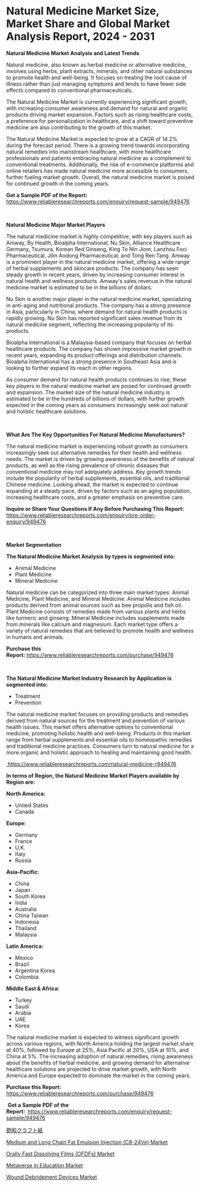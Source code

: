 <p><h1>Natural Medicine Market Size, Market Share and Global Market Analysis Report, 2024 - 2031</h1></p><p><strong>Natural Medicine Market Analysis and Latest Trends</strong></p>
<p><p>Natural medicine, also known as herbal medicine or alternative medicine, involves using herbs, plant extracts, minerals, and other natural substances to promote health and well-being. It focuses on treating the root cause of illness rather than just managing symptoms and tends to have fewer side effects compared to conventional pharmaceuticals.</p><p>The Natural Medicine Market is currently experiencing significant growth, with increasing consumer awareness and demand for natural and organic products driving market expansion. Factors such as rising healthcare costs, a preference for personalization in healthcare, and a shift toward preventive medicine are also contributing to the growth of this market.</p><p>The Natural Medicine Market is expected to grow at a CAGR of 14.2% during the forecast period. There is a growing trend towards incorporating natural remedies into mainstream healthcare, with more healthcare professionals and patients embracing natural medicine as a complement to conventional treatments. Additionally, the rise of e-commerce platforms and online retailers has made natural medicine more accessible to consumers, further fueling market growth. Overall, the natural medicine market is poised for continued growth in the coming years.</p></p>
<p><strong>Get a Sample PDF of the Report:&nbsp;</strong> <a href="https://www.reliableresearchreports.com/enquiry/request-sample/949476">https://www.reliableresearchreports.com/enquiry/request-sample/949476</a></p>
<p>&nbsp;</p>
<p><strong>Natural Medicine Major Market Players</strong></p>
<p><p>The natural medicine market is highly competitive, with key players such as Amway, By Health, Bioalpha International, Nu Skin, Alliance Healthcare Germany, Tsumura, Korean Red Ginseng, King To Nin Jiom, Lanzhou Foci Pharmaceutical, Jilin Aodong Pharmaceutical, and Tong Ren Tang. Amway is a prominent player in the natural medicine market, offering a wide range of herbal supplements and skincare products. The company has seen steady growth in recent years, driven by increasing consumer interest in natural health and wellness products. Amway's sales revenue in the natural medicine market is estimated to be in the billions of dollars.</p><p>Nu Skin is another major player in the natural medicine market, specializing in anti-aging and nutritional products. The company has a strong presence in Asia, particularly in China, where demand for natural health products is rapidly growing. Nu Skin has reported significant sales revenue from its natural medicine segment, reflecting the increasing popularity of its products.</p><p>Bioalpha International is a Malaysia-based company that focuses on herbal healthcare products. The company has shown impressive market growth in recent years, expanding its product offerings and distribution channels. Bioalpha International has a strong presence in Southeast Asia and is looking to further expand its reach in other regions.</p><p>As consumer demand for natural health products continues to rise, these key players in the natural medicine market are poised for continued growth and expansion. The market size of the natural medicine industry is estimated to be in the hundreds of billions of dollars, with further growth expected in the coming years as consumers increasingly seek out natural and holistic healthcare solutions.</p></p>
<p>&nbsp;</p>
<p><strong>What Are The Key Opportunities For Natural Medicine Manufacturers?</strong></p>
<p><p>The natural medicine market is experiencing robust growth as consumers increasingly seek out alternative remedies for their health and wellness needs. The market is driven by growing awareness of the benefits of natural products, as well as the rising prevalence of chronic diseases that conventional medicine may not adequately address. Key growth trends include the popularity of herbal supplements, essential oils, and traditional Chinese medicine. Looking ahead, the market is expected to continue expanding at a steady pace, driven by factors such as an aging population, increasing healthcare costs, and a greater emphasis on preventive care.</p></p>
<p><strong>Inquire or Share Your Questions If Any Before Purchasing This Report:</strong> <a href="https://www.reliableresearchreports.com/enquiry/pre-order-enquiry/949476">https://www.reliableresearchreports.com/enquiry/pre-order-enquiry/949476</a></p>
<p>&nbsp;</p>
<p><strong>Market Segmentation</strong></p>
<p><strong>The Natural Medicine Market Analysis by types is segmented into:</strong></p>
<p><ul><li>Animal Medicine</li><li>Plant Medicine</li><li>Mineral Medicine</li></ul></p>
<p><p>Natural medicine can be categorized into three main market types: Animal Medicine, Plant Medicine, and Mineral Medicine. Animal Medicine includes products derived from animal sources such as bee propolis and fish oil. Plant Medicine consists of remedies made from various plants and herbs like turmeric and ginseng. Mineral Medicine includes supplements made from minerals like calcium and magnesium. Each market type offers a variety of natural remedies that are believed to promote health and wellness in humans and animals.</p></p>
<p><strong>Purchase this Report:&nbsp;</strong><a href="https://www.reliableresearchreports.com/purchase/949476">https://www.reliableresearchreports.com/purchase/949476</a></p>
<p>&nbsp;</p>
<p><strong>The Natural Medicine Market Industry Research by Application is segmented into:</strong></p>
<p><ul><li>Treatment</li><li>Prevention</li></ul></p>
<p><p>The natural medicine market focuses on providing products and remedies derived from natural sources for the treatment and prevention of various health issues. This market offers alternative options to conventional medicine, promoting holistic health and well-being. Products in this market range from herbal supplements and essential oils to homeopathic remedies and traditional medicine practices. Consumers turn to natural medicine for a more organic and holistic approach to healing and maintaining good health.</p></p>
<p><a href="https://www.reliableresearchreports.com/natural-medicine-r949476">&nbsp;https://www.reliableresearchreports.com/natural-medicine-r949476</a></p>
<p><strong>In terms of Region, the Natural Medicine Market Players available by Region are:</strong></p>
<p>
    <p> <strong> North America: </strong>
        <ul>
            <li>United States</li>
            <li>Canada</li>
        </ul>
        </p> 
    <p> <strong> Europe: </strong>
        <ul>
            <li>Germany</li>
            <li>France</li>
            <li>U.K.</li>
            <li>Italy</li>
            <li>Russia</li>
        </ul>
        </p> 
    <p> <strong> Asia-Pacific: </strong>
        <ul>
            <li>China</li>
            <li>Japan</li>
            <li>South Korea</li>
            <li>India</li>
            <li>Australia</li>
            <li>China Taiwan</li>
            <li>Indonesia</li>
            <li>Thailand</li>
            <li>Malaysia</li>
        </ul>
        </p> 
    <p> <strong> Latin America: </strong>
        <ul>
            <li>Mexico</li>
            <li>Brazil</li>
            <li>Argentina Korea</li>
            <li>Colombia</li>
        </ul>
        </p> 
    <p> <strong> Middle East & Africa: </strong>
        <ul>
            <li>Turkey</li>
            <li>Saudi</li>
            <li>Arabia</li>
            <li>UAE</li>
            <li>Korea</li>
        </ul>
    </p>
    </p>
<p><p>The natural medicine market is expected to witness significant growth across various regions, with North America holding the largest market share at 40%, followed by Europe at 25%, Asia Pacific at 20%, USA at 10%, and China at 5%. The increasing adoption of natural remedies, rising awareness about the benefits of herbal medicine, and growing demand for alternative healthcare solutions are projected to drive market growth, with North America and Europe expected to dominate the market in the coming years.</p></p>
<p><strong>Purchase this Report: </strong><a href="https://www.reliableresearchreports.com/purchase/949476">https://www.reliableresearchreports.com/purchase/949476</a></p>
<p>&nbsp;<strong>Get a Sample PDF of the Report:&nbsp;&nbsp;</strong><a href="https://www.reliableresearchreports.com/enquiry/request-sample/949476">https://www.reliableresearchreports.com/enquiry/request-sample/949476</a></p>
<p><strong></strong></p>
<p><p><a href="https://medium.com/@terrellconn2023/2024%E5%B9%B4%E3%81%8B%E3%82%892031%E5%B9%B4%E3%81%BE%E3%81%A7%E3%81%AE%E6%9C%9F%E9%96%93%E3%81%AE%E3%82%B5%E3%83%81%E3%83%A5%E3%83%AC%E3%83%BC%E3%83%86%E3%82%A3%E3%83%B3%E3%82%B0%E3%82%AF%E3%83%A9%E3%83%95%E3%83%88%E3%83%9A%E3%83%BC%E3%83%91%E3%83%BC%E3%83%9E%E3%83%BC%E3%82%B1%E3%83%83%E3%83%88%E3%81%AE%E3%83%88%E3%83%AC%E3%83%B3%E3%83%89%E3%81%A8%E5%B8%82%E5%A0%B4%E5%88%86%E6%9E%90%E3%82%92%E4%BA%88%E6%B8%AC%E3%81%97%E3%81%BE%E3%81%99-3c9819967d38">飽和クラフト紙</a></p><p><a href="https://medium.com/@basmakahin1451/decoding-medium-and-long-chain-fat-emulsion-injection-c8-24ve-market-metrics-market-share-f5298bbfef7e">Medium and Long Chain Fat Emulsion Injection (C8-24Ve) Market</a></p><p><a href="https://medium.com/@priscillaalexist47/orally-fast-dissolving-films-ofdfs-market-trends-and-market-analysis-forecasted-for-period-609536503745">Orally Fast Dissolving Films (OFDFs) Market</a></p><p><a href="https://www.linkedin.com/pulse/analyzing-metaverse-education-market-global-industry-perspective-mp7ue">Metaverse in Education Market</a></p><p><a href="https://www.linkedin.com/pulse/analyzing-wound-debridement-devices-market-global-industry-nmeoe">Wound Debridement Devices Market</a></p></p>